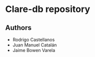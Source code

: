 # Clare-db repository
## Authors
* Rodrigo Castellanos
* Juan Manuel Catalán 
* Jaime Bowen Varela

